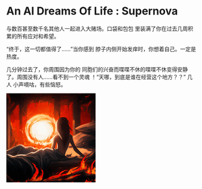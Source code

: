 # An AI Dreams Of Life : Supernova

与数百甚至数千名其他人一起进入大赌场。口袋和包包
里装满了你在过去几周积累的所有应对和希望。

“终于，这一切都值得了……”当你感到
脖子内侧开始发痒时，你想着自己。一定是热度。

几分钟过去了，你周围因为你的
同胞们的兴奋而喋喋不休的喋喋不休变得安静了。周围没有人……看不到一个灵魂
！“天哪，到底是谁在经营这个地方？？” 几人
小声嘀咕，有些恼怒。

![unnamed](unnamed.png)
